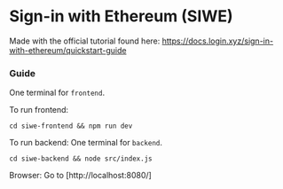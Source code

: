 # Sign-in with Ethereum (SIWE)

Made with the official tutorial found here: https://docs.login.xyz/sign-in-with-ethereum/quickstart-guide

### Guide

One terminal for `frontend`.

To run frontend:
```
cd siwe-frontend && npm run dev
```

To run backend:
One terminal for `backend`.
```
cd siwe-backend && node src/index.js 
```

Browser: Go to [http://localhost:8080/]